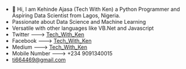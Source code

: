 - 👋 Hi, I am Kehinde Ajasa (Tech With Ken) a Python Programmer and Aspiring Data Scientist from Lagos, Nigeria.
- Passionate about Data Science and Machine Learning
- Versatile with other languages like VB.Net and Javascript
- Twitter ---> [Tech_With_Ken](https://t.co/AVhTcllalD)
- Facebook ---> [Tech_With_Ken](https://web.facebook.com/emmanuel.kedura/)
- Medium ---> [Tech_With_Ken](https://medium.com/@ti664469)
- Mobile Number ---> +234 9091340015
- ti664469@gmail.com

